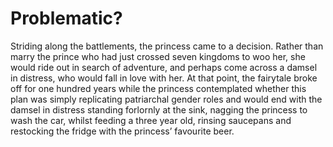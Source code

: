 Problematic?
============



Striding along the battlements, the princess came to a decision. Rather than marry the prince who had just crossed seven kingdoms to woo her, she would ride out in search of adventure, and perhaps come across a damsel in distress, who would fall in love with her. At that point, the fairytale broke off for one hundred years while the princess contemplated whether this plan was simply replicating patriarchal gender roles and would end with the damsel in distress standing forlornly at the sink, nagging the princess to wash the car, whilst feeding a three year old, rinsing saucepans and restocking the fridge with the princess’ favourite beer.

